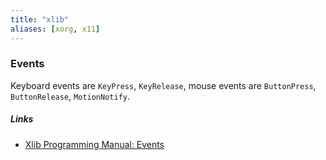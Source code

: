 ```yaml
---
title: "xlib"
aliases: [xorg, x11]
---
```


### Events
Keyboard events are `KeyPress`, `KeyRelease`, mouse events are `ButtonPress`, `ButtonRelease`, `MotionNotify`.

##### Links
- [Xlib Programming Manual: Events](https://tronche.com/gui/x/xlib/events/)
